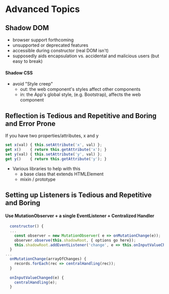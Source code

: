 # Advanced Topics

## Shadow DOM
 - browser support forthcoming
 - unsupported or deprecated features
 - accessible during constructor (real DOM isn't)
 - supposedly aids encapsulation vs. accidental and malicious users (but easy to break)

#### Shadow CSS
 - avoid "Style creep"
   - out: the web component's styles affect other components
   - in:  the App's global style, (e.g. Bootstrap), affects the web component

## Reflection is Tedious and Repetitive and Boring and Error Prone

If you have two properties/attributes, x and y

```js
set x(val) { this.setAttribute('x', val) };
get x()    { return this.getAttribute('x'); }
set y(val) { this.setAttribute('y', val) };
get y()    { return this.getAttribute('y'); }
```

 - Various libraries to help with this
   - a base class that extends HTMLElement
   - mixin / prototype
   
## Setting up Listeners is Tedious and Repetitive and Boring

#### Use MutationObserver + a single EventListener + Centralized Handler

```js
  constructor() {
  ...
    const observer = new MutationObserver( e => onMutationChange(e));
    observer.observe(this.shadowRoot, { options go here});
    this.shadowRoot.addEventListener('change', e => this.onInputValueChanged(e));
  }
...
  onMutationChange(arrayOfChanges) {
    records.forEach(rec => centralHandling(rec));
  }
  
  onInputValueChanged(e) {
    centralHandling(e);
  }
  
```
